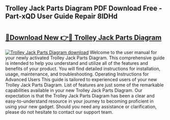 ## Trolley Jack Parts Diagram PDF Download Free - Part-xQD User Guide Repair 8lDHd

# <h2><a href="http://dfp8gdo.blite.top/?on=Trolley+Jack+Parts+Diagram">🔗Download New 👉🔴 Trolley Jack Parts Diagram</a></h2>

[![Trolley Jack Parts Diagram download](https://i.imgur.com/lujVjoI.png)](http://dfp8gdo.blite.top/?on=Trolley+Jack+Parts+Diagram)
Welcome to the user manual for your newly activated Trolley Jack Parts Diagram. This comprehensive guide is intended to help you understand and utilize all of the features and benefits of your product. You will find detailed instructions for installation, usage, maintenance, and troubleshooting. Operating Instructions for Advanced Users This guide is tailored to experienced users of your new Trolley Jack Parts Diagram. List of features are just some of the remarkable capabilities available in your new Trolley Jack Parts Diagram. Our expectation is that the Trolley Jack Parts Diagram has been a clear and easy-to-understand resource in your journey to becoming proficient in using your new gadget. Should you need any assistance or clarification, please do not hesitate to contact our support team.
